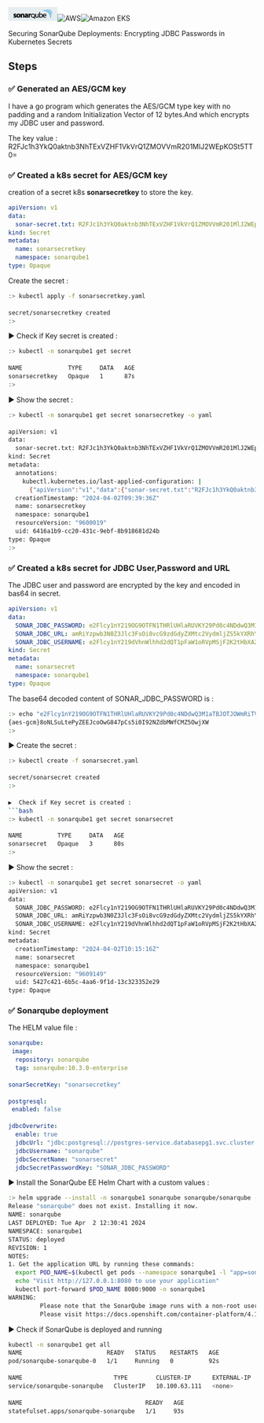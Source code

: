 ![SonarQube](images/sonar.png)![AWS](https://img.shields.io/badge/AWS-%23FF9900.svg?style=for-the-badge&logo=amazon-aws&logoColor=white)![Amazon EKS](https://img.shields.io/static/v1?style=for-the-badge&message=Amazon+EKS&color=222222&logo=Amazon+ECS&logoColor=FF9900&label=)


Securing SonarQube Deployments: Encrypting JDBC Passwords in Kubernetes Secrets





## Steps

###  ✅ Generated an AES/GCM key
I have a go program which generates the AES/GCM type key with no padding and a random Initialization Vector of 12 bytes.And which encrypts my JDBC user and password.

The key value : R2FJc1h3YkQ0aktnb3NhTExVZHF1VkVrQ1ZMOVVmR201MlJ2WEpKOSt5TT0=

###  ✅ Created a k8s secret for AES/GCM key

creation of a secret k8s **sonarsecretkey** to store the key.

```yaml
apiVersion: v1
data:
  sonar-secret.txt: R2FJc1h3YkQ0aktnb3NhTExVZHF1VkVrQ1ZMOVVmR201MlJ2WEpKOSt5TT0=
kind: Secret
metadata:
  name: sonarsecretkey
  namespace: sonarqube1
type: Opaque

```
Create the secret :
```bash
:> kubectl apply -f sonarsecretkey.yaml

secret/sonarsecretkey created
:>

```
▶️ Check if Key secret is created :
```bash
:> kubectl -n sonarqube1 get secret

NAME             TYPE     DATA   AGE
sonarsecretkey   Opaque   1      87s
:>
```
▶️ Show the secret :
```bash
:> kubectl -n sonarqube1 get secret sonarsecretkey -o yaml

apiVersion: v1
data:
  sonar-secret.txt: R2FJc1h3YkQ0aktnb3NhTExVZHF1VkVrQ1ZMOVVmR201MlJ2WEpKOSt5TT0=
kind: Secret
metadata:
  annotations:
    kubectl.kubernetes.io/last-applied-configuration: |
      {"apiVersion":"v1","data":{"sonar-secret.txt":"R2FJc1h3YkQ0aktnb3NhTExVZHF1VkVrQ1ZMOVVmR201MlJ2WEpKOSt5TT0="},"kind":"Secret","metadata":{"annotations":{},"name":"sonarsecretkey","namespace":"sonarqube1"},"type":"Opaque"}
  creationTimestamp: "2024-04-02T09:39:36Z"
  name: sonarsecretkey
  namespace: sonarqube1
  resourceVersion: "9600019"
  uid: 6416a1b9-cc20-431c-9ebf-8b918681d24b
type: Opaque
:>
```

###  ✅ Created a k8s secret for JDBC User,Password and URL
The JDBC user and password are encrypted by the key and encoded in bas64 in secret.


```yaml
apiVersion: v1
data:
  SONAR_JDBC_PASSWORD: e2Flcy1nY219OG9OTFN1THRlUHlaRUVKY29Pd0c4NDdwQ3M1aTBJOTJOWmRiTVdmQ01aNU93alhX
  SONAR_JDBC_URL: amRiYzpwb3N0Z3Jlc3FsOi8vcG9zdGdyZXMtc2VydmljZS5kYXRhYmFzZXBnMS5zdmMuY2x1c3Rlci5sb2NhbDo1NDMyL3NvbmFycXViZT9jdXJyZW50U2NoZW1hPXB1YmxpYw==
  SONAR_JDBC_USERNAME: e2Flcy1nY219dVhnWlhhd2dQT1pFaW1oRVpMSjF2K2tHbXA2eXBoZUwzaWhUOFVhSVZ1MEpFMzh1MFE9PQ==
kind: Secret
metadata:
  name: sonarsecret
  namespace: sonarqube1
type: Opaque
```

The base64 decoded content of SONAR_JDBC_PASSWORD is :
```bash
:> echo "e2Flcy1nY219OG9OTFN1THRlUHlaRUVKY29Pd0c4NDdwQ3M1aTBJOTJOWmRiTVdmQ01aNU93alhX"|base64 -d
{aes-gcm}8oNLSuLtePyZEEJcoOwG847pCs5i0I92NZdbMWfCMZ5OwjXW
:>
```

▶️ Create the secret :
```bash
:> kubectl create -f sonarsecret.yaml 

secret/sonarsecret created
:>

▶️  Check if Key secret is created :
```bash
:> kubectl -n sonarqube1 get secret sonarsecret

NAME          TYPE     DATA   AGE
sonarsecret   Opaque   3      80s
:>
```
▶️ Show the secret :
```bash
:> kubectl -n sonarqube1 get secret sonarsecret -o yaml   
apiVersion: v1
data:
  SONAR_JDBC_PASSWORD: e2Flcy1nY219OG9OTFN1THRlUHlaRUVKY29Pd0c4NDdwQ3M1aTBJOTJOWmRiTVdmQ01aNU93alhX
  SONAR_JDBC_URL: amRiYzpwb3N0Z3Jlc3FsOi8vcG9zdGdyZXMtc2VydmljZS5kYXRhYmFzZXBnMS5zdmMuY2x1c3Rlci5sb2NhbDo1NDMyL3NvbmFycXViZT9jdXJyZW50U2NoZW1hPXB1YmxpYw==
  SONAR_JDBC_USERNAME: e2Flcy1nY219dVhnWlhhd2dQT1pFaW1oRVpMSjF2K2tHbXA2eXBoZUwzaWhUOFVhSVZ1MEpFMzh1MFE9PQ==
kind: Secret
metadata:
  creationTimestamp: "2024-04-02T10:15:16Z"
  name: sonarsecret
  namespace: sonarqube1
  resourceVersion: "9609149"
  uid: 5427c421-6b5c-4aa6-9f1d-13c323352e29
type: Opaque
```

###  ✅  Sonarqube deployment

The HELM value file :
```yaml
sonarqube:
 image:
  repository: sonarqube
  tag: sonarqube:10.3.0-enterprise

sonarSecretKey: "sonarsecretkey" 

postgresql:
 enabled: false
 
jdbcOverwrite:
  enable: true 
  jdbcUrl: "jdbc:postgresql://postgres-service.databasepg1.svc.cluster.local:5432/sonarqube?currentSchema=public"
  jdbcUsername: "sonarqube"
  jdbcSecretName: "sonarsecret"
  jdbcSecretPasswordKey: "SONAR_JDBC_PASSWORD"
```

▶️ Install the SonarQube EE Helm Chart with a custom values :

```bash
:> helm upgrade --install -n sonarqube1 sonarqube sonarqube/sonarqube -f values.yml
Release "sonarqube" does not exist. Installing it now.
NAME: sonarqube
LAST DEPLOYED: Tue Apr  2 12:30:41 2024
NAMESPACE: sonarqube1
STATUS: deployed
REVISION: 1
NOTES:
1. Get the application URL by running these commands:
  export POD_NAME=$(kubectl get pods --namespace sonarqube1 -l "app=sonarqube,release=sonarqube" -o jsonpath="{.items[0].metadata.name}")
  echo "Visit http://127.0.0.1:8080 to use your application"
  kubectl port-forward $POD_NAME 8080:9000 -n sonarqube1
WARNING: 
         Please note that the SonarQube image runs with a non-root user (uid=1000) belonging to the root group (guid=0). In this way, the chart can support arbitrary user ids as recommended in OpenShift.
         Please visit https://docs.openshift.com/container-platform/4.14/openshift_images/create-images.html#use-uid_create-images for more information.
```

▶️ Check if SonarQube is deployed and running

```bash
kubectl -n sonarqube1 get all                       
NAME                        READY   STATUS    RESTARTS   AGE
pod/sonarqube-sonarqube-0   1/1     Running   0          92s

NAME                          TYPE        CLUSTER-IP      EXTERNAL-IP   PORT(S)    AGE
service/sonarqube-sonarqube   ClusterIP   10.100.63.111   <none>        9000/TCP   93s

NAME                                   READY   AGE
statefulset.apps/sonarqube-sonarqube   1/1     93s
```